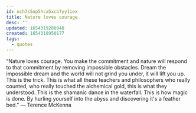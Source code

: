 ```yaml
---
id: och7s5op5hca5xcb7yy1iex
title: Nature loves courage
desc: ''
updated: 1654319288948
created: 1654318950177
tags:
  - quotes
---
```


“Nature loves courage. You make the commitment and nature will respond to that commitment by removing impossible obstacles. Dream the impossible dream and the world will not grind you under, it will lift you up. This is the trick. This is what all these teachers and philosophers who really counted, who really touched the alchemical gold, this is what they understood. This is the shamanic dance in the waterfall. This is how magic is done. By hurling yourself into the abyss and discovering it's a feather bed.” ― Terence McKenna
